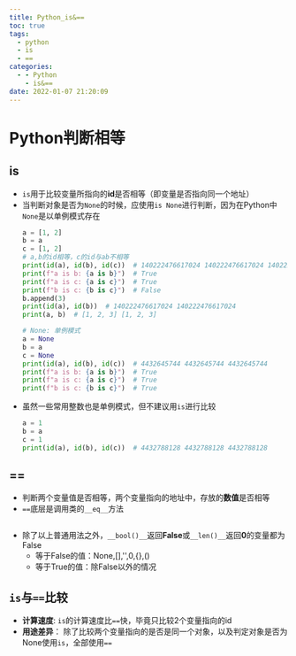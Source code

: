 ```yaml
---
title: Python_is&==
toc: true
tags:
  - python
  - is
  - ==
categories:
  - - Python
    - is&==
date: 2022-01-07 21:20:09
---
```

# Python判断相等
## is
* `is`用于比较变量所指向的**id**是否相等（即变量是否指向同一个地址）
* 当判断对象是否为`None`的时候，应使用`is None`进行判断，因为在Python中`None`是以单例模式存在
    ```python
    a = [1, 2]
    b = a
    c = [1, 2]
    # a,b的id相等，c的id与ab不相等
    print(id(a), id(b), id(c))  # 140222476617024 140222476617024 140222476617088
    print(f"a is b: {a is b}")  # True
    print(f"a is c: {a is c}")  # True
    print(f"b is c: {b is c}")  # False
    b.append(3)
    print(id(a), id(b))  # 140222476617024 140222476617024
    print(a, b)  # [1, 2, 3] [1, 2, 3]

    # None: 单例模式
    a = None
    b = a
    c = None
    print(id(a), id(b), id(c))  # 4432645744 4432645744 4432645744
    print(f"a is b: {a is b}")  # True
    print(f"a is c: {a is c}")  # True
    print(f"b is c: {b is c}")  # True
    ```
* 虽然一些常用整数也是单例模式，但不建议用`is`进行比较
    ```python
    a = 1
    b = a
    c = 1
    print(id(a), id(b), id(c))  # 4432788128 4432788128 4432788128
    ```
## ==
* 判断两个变量值是否相等，两个变量指向的地址中，存放的**数值**是否相等
* `==`底层是调用类的`__eq__`方法
```python
```
* 除了以上普通用法之外，`__bool()__`返回**False**或`__len()__`返回**0**的变量都为False
  * 等于False的值：None,[],'',0,{},()
  * 等于True的值：除False以外的情况

## `is`与`==`比较
* **计算速度**: `is`的计算速度比`==`快，毕竟只比较2个变量指向的id
* **用途差异**： 除了比较两个变量指向的是否是同一个对象，以及判定对象是否为None使用`is`，全部使用`==`




